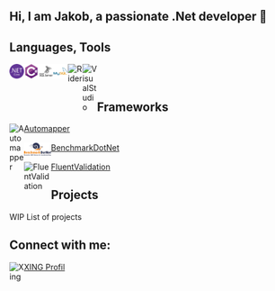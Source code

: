## Hi, I am Jakob, a passionate .Net developer :wave:

## Languages, Tools

<img align="left" alt=".Net" width="26px" src="https://raw.githubusercontent.com/devicons/devicon/master/icons/dotnetcore/dotnetcore-original.svg"/>
<img align="left" alt="C#" width="26px" src="https://raw.githubusercontent.com/devicons/devicon/master/icons/csharp/csharp-original.svg"/>

<img align="left" alt="MicrosoftSQL" width="26px" src="https://raw.githubusercontent.com/devicons/devicon/master/icons/microsoftsqlserver/microsoftsqlserver-plain-wordmark.svg"/>
<img align="left" alt="MySQL" width="26px" src="https://raw.githubusercontent.com/devicons/devicon/master/icons/mysql/mysql-original-wordmark.svg"/>


<img align="left" alt="Rider" width="26px" src="https://cdn.jsdelivr.net/npm/simple-icons@v6/icons/rider.svg"/>
<img align="left" alt="VisualStudio" width="26px" src="https://cdn.jsdelivr.net/npm/simple-icons@v6/icons/visualstudio.svg"/>

<br>
<br>

## Frameworks


[Automapper] <img align="left" alt="Automapper" width="26px" src="https://raw.githubusercontent.com/automapper/automapper/master/icon.png"/>
<br>
<br>
[BenchmarkDotNet] <img align="left" alt="BenchmarkDotNet" width="48px" src="https://raw.githubusercontent.com/dotnet/benchmarkdotnet/master/docs/logo/logo.svg"/>
<br>
<br>
[FluentValidation] <img align="left" alt="FluentValidation" width="48px" src="https://raw.githubusercontent.com/fluentvalidation/fluentvalidation/master/logo/fluent-validation-logo.svg"/>


## Projects

WIP List of projects

## Connect with me:

[<img align="left" alt="Xing" width="26px" src="https://cdn.jsdelivr.net/npm/simple-icons@v6/icons/xing.svg"/>][XING Profil] [XING Profil]


[XING Profil]:https://www.xing.com/profile/Jakob_Taulin
[BenchmarkDotNet]:https://github.com/dotnet/benchmarkdotnet
[Automapper]:https://github.com/automapper/automapper
[FluentValidation]:https://github.com/fluentvalidation/fluentvalidation
